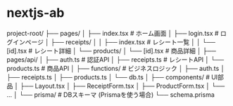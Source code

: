 # nextjs-ab
project-root/
├── pages/
│   ├── index.tsx          # ホーム画面
│   ├── login.tsx          # ログインページ
│   ├── receipts/
│   │   ├── index.tsx      # レシート一覧
│   │   └── [id].tsx       # レシート詳細
│   └── products/
│       └── [id].tsx       # 商品詳細
│
├── pages/api/
│   ├── auth.ts            # 認証API
│   ├── receipts.ts        # レシートAPI
│   └── products.ts        # 商品API
│
├── functions/             # ビジネスロジック
│   ├── auth.ts
│   ├── receipts.ts
│   ├── products.ts
│   └── db.ts
│
├── components/            # UI部品
│   ├── Layout.tsx
│   ├── ReceiptForm.tsx
│   ├── ProductForm.tsx
│   └── ...
│
└── prisma/                # DBスキーマ (Prismaを使う場合)
    └── schema.prisma